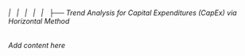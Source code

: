 ###### |   |   |   |   |   ├── Trend Analysis for Capital Expenditures (CapEx) via Horizontal Method

*Add content here*